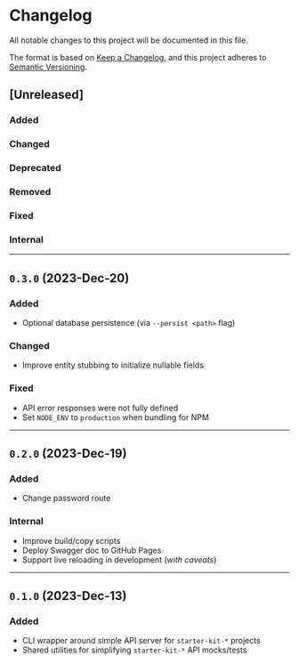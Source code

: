 # Changelog

All notable changes to this project will be documented in this file.

The format is based on [Keep a Changelog](https://keepachangelog.com/en/1.0.0/),
and this project adheres to [Semantic Versioning](https://semver.org/spec/v2.0.0.html).

## [Unreleased]

### Added

### Changed

### Deprecated

### Removed

### Fixed

### Internal

<hr />

## `0.3.0` (2023-Dec-20)

### Added
- Optional database persistence (via `--persist <path>` flag)

### Changed
- Improve entity stubbing to initialize nullable fields

### Fixed
- API error responses were not fully defined
- Set `NODE_ENV` to `production` when bundling for NPM

<hr />

## `0.2.0` (2023-Dec-19)

### Added
- Change password route

### Internal
- Improve build/copy scripts
- Deploy Swagger doc to GitHub Pages
- Support live reloading in development (_with caveats_)

<hr />

## `0.1.0` (2023-Dec-13)

### Added
- CLI wrapper around simple API server for `starter-kit-*` projects
- Shared utilities for simplifying `starter-kit-*` API mocks/tests
